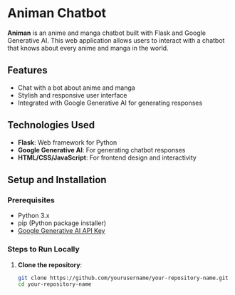 # Animan Chatbot

**Animan** is an anime and manga chatbot built with Flask and Google Generative AI. This web application allows users to interact with a chatbot that knows about every anime and manga in the world.

## Features

- Chat with a bot about anime and manga
- Stylish and responsive user interface
- Integrated with Google Generative AI for generating responses

## Technologies Used

- **Flask**: Web framework for Python
- **Google Generative AI**: For generating chatbot responses
- **HTML/CSS/JavaScript**: For frontend design and interactivity

## Setup and Installation

### Prerequisites

- Python 3.x
- pip (Python package installer)
- [Google Generative AI API Key](https://cloud.google.com/ai)

### Steps to Run Locally

1. **Clone the repository**:
   ```bash
   git clone https://github.com/yourusername/your-repository-name.git
   cd your-repository-name
